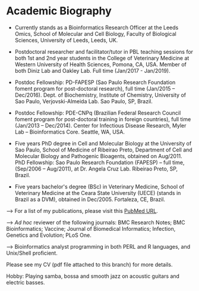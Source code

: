 # Academic Biography

* Currently stands as a Bioinformatics Research Officer at the Leeds Omics, School of Molecular and Cell Biology, Faculty of Biological Sciences, University of Leeds, Leeds, UK.

* Postdoctoral researcher and facilitator/tutor in PBL teaching sessions for both 1st and 2nd year students in the College of Veterinary Medicine at Western University of Health Sciences, Pomona, CA, USA. Member of both Diniz Lab and Oakley Lab. Full time (Jan/2017 - Jan/2019).

* Postdoc Fellowship: PD-FAPESP (Sao Paulo Research Foundation foment program for post-doctoral research), full time (Jan/2015 – Dec/2016). Dept. of Biochemistry, Institute of Chemistry, University of Sao Paulo, Verjovski-Almeida Lab. Sao Paulo, SP, Brazil.

* Postdoc Fellowship: PDE-CNPq (Brazilian Federal Research Council foment program for post-doctoral training in foreign countries), full time (Jan/2013 – Dec/2014). Center for Infectious Disease Research, Myler Lab – Bioinformatics Core. Seattle, WA, USA.

* Five years PhD degree in Cell and Molecular Biology at the University of Sao Paulo, School of Medicine of Ribeirao Preto, Department of Cell and Molecular Biology and Pathogenic Bioagents, obtained on Aug/2011.
PhD Fellowship: Sao Paulo Research Foundation (FAPESP) – full time, (Sep/2006 – Aug/2011), at Dr. Angela Cruz Lab. Ribeirao Preto, SP, Brazil.

* Five years bachelor's degree (BSc) in Veterinary Medicine, School of Veterinary Medicine at the Ceara State University (UECE) (stands in Brazil as a DVM), obtained in Dec/2005. Fortaleza, CE, Brazil.

--> For a list of my publications, please visit this [PubMed URL](https://www.ncbi.nlm.nih.gov/pubmed/?term=(Vasconcelos+EJ%5Bau%5D+OR+Vasconcelos+EJR%5Bau%5D+OR+Rosas+de+Vasconcelos+EJ%5Bau%5D)+AND+2005%3A2025%5Bedat%5D).

--> *Ad hoc* reviewer of the following journals: BMC Research Notes; BMC Bioinformatics; Vaccine; Journal of Biomedical Informatics; Infection, Genetics and Evolution; PLoS One.

--> Bioinformatics analyst programming in both PERL and R languages, and Unix/Shell proficient.

Please see my CV (pdf file attached to this branch) for more details.

Hobby: Playing samba, bossa and smooth jazz on acoustic guitars and electric basses.
